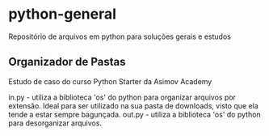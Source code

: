 # python-general
Repositório de arquivos em python para soluções gerais e estudos

## Organizador de Pastas
Estudo de caso do curso Python Starter da Asimov Academy

in.py - utiliza a biblioteca 'os' do python para organizar arquivos por extensão. Ideal para ser utilizado na sua pasta de downloads, visto que ela tende a estar sempre bagunçada. 
out.py - utiliza a biblioteca 'os' do python para desorganizar arquivos.
